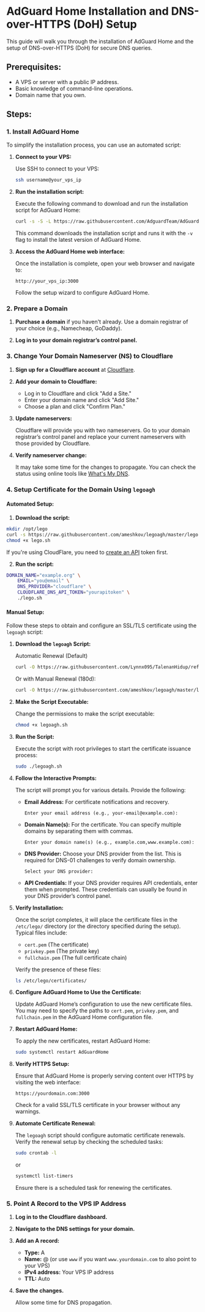 # AdGuard Home Installation and DNS-over-HTTPS (DoH) Setup

This guide will walk you through the installation of AdGuard Home and the setup of DNS-over-HTTPS (DoH) for secure DNS queries.

## Prerequisites:

- A VPS or server with a public IP address.
- Basic knowledge of command-line operations.
- Domain name that you own.

## Steps:

### 1. Install AdGuard Home

To simplify the installation process, you can use an automated script:

1. **Connect to your VPS:**

   Use SSH to connect to your VPS:
   ```bash
   ssh username@your_vps_ip
   ```

2. **Run the installation script:**

   Execute the following command to download and run the installation script for AdGuard Home:
   ```bash
   curl -s -S -L https://raw.githubusercontent.com/AdguardTeam/AdGuardHome/master/scripts/install.sh | sh -s -- -v
   ```

   This command downloads the installation script and runs it with the `-v` flag to install the latest version of AdGuard Home.

3. **Access the AdGuard Home web interface:**

   Once the installation is complete, open your web browser and navigate to:
   ```
   http://your_vps_ip:3000
   ```

   Follow the setup wizard to configure AdGuard Home.

### 2. Prepare a Domain

1. **Purchase a domain** if you haven't already. Use a domain registrar of your choice (e.g., Namecheap, GoDaddy).

2. **Log in to your domain registrar’s control panel.**

### 3. Change Your Domain Nameserver (NS) to Cloudflare

1. **Sign up for a Cloudflare account** at [Cloudflare](https://www.cloudflare.com/).

2. **Add your domain to Cloudflare:**

   - Log in to Cloudflare and click "Add a Site."
   - Enter your domain name and click "Add Site."
   - Choose a plan and click "Confirm Plan."

3. **Update nameservers:**

   Cloudflare will provide you with two nameservers. Go to your domain registrar’s control panel and replace your current nameservers with those provided by Cloudflare.

4. **Verify nameserver change:**

   It may take some time for the changes to propagate. You can check the status using online tools like [What's My DNS](https://www.whatsmydns.net/).

### 4. Setup Certificate for the Domain Using `legoagh`

#### Automated Setup:
1. **Download the script:**

```bash
mkdir /opt/lego
curl -s https://raw.githubusercontent.com/ameshkov/legoagh/master/lego.sh --output lego.sh
chmod +x lego.sh
```

If you're using CloudFlare, you need to [create an API](https://dash.cloudflare.com/profile/api-tokens) token first.

2. **Run the script:**

```bash
DOMAIN_NAME="example.org" \
    EMAIL="you@email" \
    DNS_PROVIDER="cloudflare" \
    CLOUDFLARE_DNS_API_TOKEN="yourapitoken" \
    ./lego.sh
```

#### Manual Setup:
Follow these steps to obtain and configure an SSL/TLS certificate using the `legoagh` script:

1. **Download the `legoagh` Script:**

   Automatic Renewal (Default)
   ```bash
   curl -O https://raw.githubusercontent.com/Lynnx095/TalenanHidup/refs/heads/main/Software/legoagh.sh
   ```
   Or with Manual Renewal (180d):
   ```bash
   curl -O https://raw.githubusercontent.com/ameshkov/legoagh/master/legoagh.sh
   ```
   
2. **Make the Script Executable:**

   Change the permissions to make the script executable:
   ```bash
   chmod +x legoagh.sh
   ```

3. **Run the Script:**

   Execute the script with root privileges to start the certificate issuance process:
   ```bash
   sudo ./legoagh.sh
   ```

4. **Follow the Interactive Prompts:**

   The script will prompt you for various details. Provide the following:

   - **Email Address:** For certificate notifications and recovery.
     ```plaintext
     Enter your email address (e.g., your-email@example.com):
     ```

   - **Domain Name(s):** For the certificate. You can specify multiple domains by separating them with commas.
     ```plaintext
     Enter your domain name(s) (e.g., example.com,www.example.com):
     ```

   - **DNS Provider:** Choose your DNS provider from the list. This is required for DNS-01 challenges to verify domain ownership.
     ```plaintext
     Select your DNS provider:
     ```

   - **API Credentials:** If your DNS provider requires API credentials, enter them when prompted. These credentials can usually be found in your DNS provider’s control panel.

5. **Verify Installation:**

   Once the script completes, it will place the certificate files in the `/etc/lego/` directory (or the directory specified during the setup). Typical files include:
   - `cert.pem` (The certificate)
   - `privkey.pem` (The private key)
   - `fullchain.pem` (The full certificate chain)

   Verify the presence of these files:
   ```bash
   ls /etc/lego/certificates/
   ```

6. **Configure AdGuard Home to Use the Certificate:**

   Update AdGuard Home’s configuration to use the new certificate files. You may need to specify the paths to `cert.pem`, `privkey.pem`, and `fullchain.pem` in the AdGuard Home configuration file.

7. **Restart AdGuard Home:**

   To apply the new certificates, restart AdGuard Home:
   ```bash
   sudo systemctl restart AdGuardHome
   ```

8. **Verify HTTPS Setup:**

   Ensure that AdGuard Home is properly serving content over HTTPS by visiting the web interface:
   ```
   https://yourdomain.com:3000
   ```

   Check for a valid SSL/TLS certificate in your browser without any warnings.

9. **Automate Certificate Renewal:**

   The `legoagh` script should configure automatic certificate renewals. Verify the renewal setup by checking the scheduled tasks:
   ```bash
   sudo crontab -l
   ```
   or
   ```bash
   systemctl list-timers
   ```

   Ensure there is a scheduled task for renewing the certificates.

### 5. Point A Record to the VPS IP Address

1. **Log in to the Cloudflare dashboard.**

2. **Navigate to the DNS settings for your domain.**

3. **Add an A record:**

   - **Type:** A
   - **Name:** @ (or use `www` if you want `www.yourdomain.com` to also point to your VPS)
   - **IPv4 address:** Your VPS IP address
   - **TTL:** Auto

4. **Save the changes.**

   Allow some time for DNS propagation.

